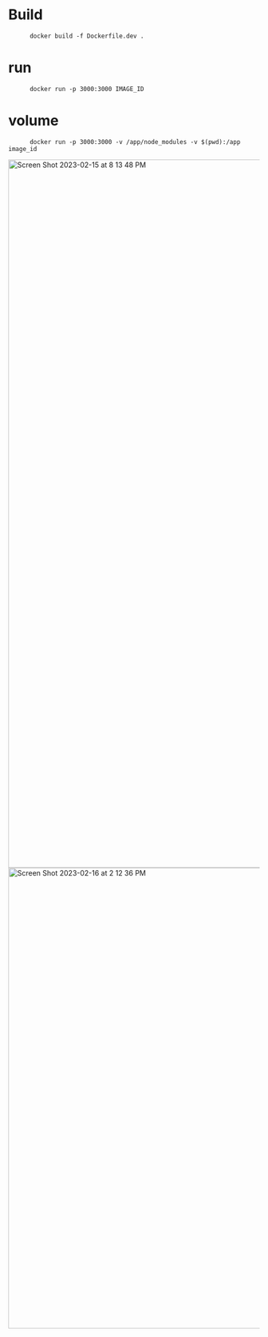 # Build 
          docker build -f Dockerfile.dev .
# run
          docker run -p 3000:3000 IMAGE_ID
# volume
          docker run -p 3000:3000 -v /app/node_modules -v $(pwd):/app image_id
 
<img width="1417" alt="Screen Shot 2023-02-15 at 8 13 48 PM" src="https://user-images.githubusercontent.com/69278312/219129421-ff5a1db4-2098-4fab-9802-30d8dc62de7f.png">

<img width="922" alt="Screen Shot 2023-02-16 at 2 12 36 PM" src="https://user-images.githubusercontent.com/69278312/219374692-b2ea0824-2af3-4c4e-952f-9dfd48d421af.png">
